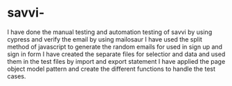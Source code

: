 # savvi-
I have done the manual testing and automation testing of savvi by using cypress and verify the email by using mailosaur
I have used the split method of javascript to generate the random emails for used in sign up and sign in form
I have created the separate files for selectior and data and used them in the test files by import and export statement
I have applied the page object model pattern and create the different functions to handle the test cases.
